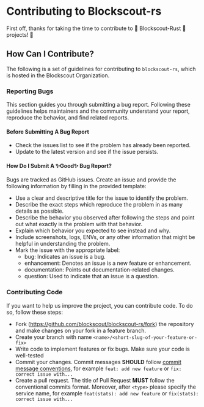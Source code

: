Contributing to Blockscout-rs
===

First off, thanks for taking the time to contribute to 🚀 Blockscout-Rust 🚀 projects! 🎉

## How Can I Contribute?

The following is a set of guidelines for contributing to `blockscout-rs`, which is hosted in the Blockscout Organization.

### Reporting Bugs

This section guides you through submitting a bug report. Following these guidelines helps maintainers and the community understand your report, reproduce the behavior, and find related reports.

#### Before Submitting A Bug Report

* Check the issues list to see if the problem has already been reported.
* Update to the latest version and see if the issue persists.


#### How Do I Submit A ✨Good✨ Bug Report?

Bugs are tracked as GitHub issues. Create an issue and provide the following information by filling in the provided template:

* Use a clear and descriptive title for the issue to identify the problem.
* Describe the exact steps which reproduce the problem in as many details as possible.
* Describe the behavior you observed after following the steps and point out what exactly is the problem with that behavior.
* Explain which behavior you expected to see instead and why.
* Include screenshots, logs, ENVs, or any other information that might be helpful in understanding the problem.
* Mark the issue with the appropriate label:
    * bug: Indicates an issue is a bug.
    * enhancement: Denotes an issue is a new feature or enhancement.
    * documentation: Points out documentation-related changes.
    * question: Used to indicate that an issue is a question.

### Contributing Code

If you want to help us improve the project, you can contribute code. To do so, follow these steps:

* Fork (https://github.com/blockscout/blockscout-rs/fork) the repository and make changes on your fork in a feature branch.
* Create your branch with name `<name>/<short-slug-of-your-feature-or-fix>`
* Write code to implement features or fix bugs. Make sure your code is well-tested
* Commit your changes. Commit messages **SHOULD** follow [commit message conventions](https://www.conventionalcommits.org/en/v1.0.0/), for example `feat: add new feature` or `fix: correct issue with...` 
* Create a pull request. The title of Pull Request **MUST** follow the conventional commits format. Moreover, after `<type>` please specify the service name, for example `feat(stats): add new feature` or `fix(stats): correct issue with...`
